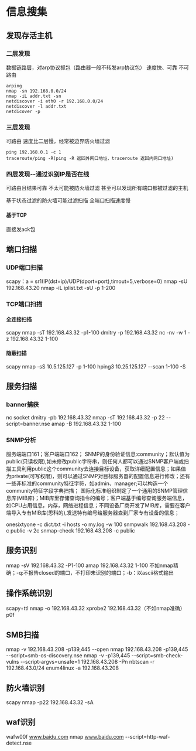 # 信息搜集
## 发现存活主机
### 二层发现
数据链路层，对arp协议抓包（路由器一般不转发arp协议包）
速度快、可靠
不可路由
```
arping
nmap -sn 192.168.0.0/24 
nmap -iL addr.txt -sn 
netdiscover -i eth0 -r 192.168.0.0/24
netdiscover -l addr.txt
netdicover -p
```

### 三层发现
可路由
速度比二层慢，经常被边界防火墙过滤
```
ping 192.168.0.1 -c 1 
traceroute/ping -R(ping -R 返回外网口地址，traceroute 返回内网口地址)
```

### 四层发现--通过识别IP是否在线
可路由且结果可靠
不太可能被防火墙过滤
甚至可以发现所有端口都被过滤的主机

基于状态过滤的防火墙可能过滤扫描
全端口扫描速度慢

#### 基于TCP
直接发ack包


## 端口扫描
### UDP端口扫描
scapy：a = sr1(IP(dst=ip)/UDP(dport=port),timout=5,verbose=0)
nmap -sU 192.168.43.20
nmap -iL iplist.txt -sU -p 1-200
### TCP端口扫描
#### 全连接扫描
scapy
nmap -sT 192.168.43.32 -p1-100
dmitry -p 192.168.43.32
nc -nv -w 1 -z 192.168.43.32 1-100
#### 隐蔽扫描
scapy
nmap -sS 10.5.125.127  -p 1-100
hping3 10.25.125.127 --scan 1-100 -S

## 服务扫描
### banner捕获
nc
socket
dmitry -pb 192.168.43.32
nmap -sT 192.168.43.32 -p 22 --script=banner.nse
amap -B 192.168.43.32 1-100

### SNMP分析
服务端端口161；客户端端口162；
SNMP的身份验证信息:community；默认值为public(只读权限),如未修改public字符串，则任何人都可以通过SNMP客户端或扫描工具利用public这个community去连接目标设备，获取详细配置信息；如果值为private(可写权限)，则可以通过SNMP对目标服务器的配置信息进行修改；还有一些非标准的community特征字符，如admin、manager;可以构造一个community特征字段字典扫描；
国际化标准组织制定了一个通用的SNMP管理信息库(MIB库)；MIB库里存储查询指令的编号；客户端基于编号查询服务端信息，如CPU占用信息，内存，网络进程信息；不同设备厂商开发了MIB库，需要在客户端导入专有MIB库(思科的),发送特有编号给服务器查到厂家专有设备的信息；

onesixtyone -c dict.txt -i hosts -o my.log -w 100
snmpwalk 192.168.43.208 -c public -v 2c
snmap-check 192.168.43.208 -c public

## 服务识别
nmap -sV 192.168.43.32 -P1-100
amap 192.168.43.32 1-100  不如nmap精确；-q:不报告closed的端口，不打印未识别的端口；-b：以ascii格式输出

## 操作系统识别
scapy+ttl
nmap -o 192.168.43.32
xprobe2 192.168.43.32（不如nmap准确）
p0f

## SMB扫描
nmap -v 192.168.43.208 -p139,445 --open
nmap 192.168.43.208 -p139,445 --script=smb-os-discovery.nse
nmap -v -p139,445 --script=smb-check-vulns --script-argvs=unsafe=1 192.168.43.208 -Pn
nbtscan -r 192.168.43.0/24
enum4linux -a 192.168.43.208

## 防火墙识别
scapy
nmap -p22 192.168.43.32 -sA

## waf识别
wafw00f www.baidu.com
nmap www.baidu.com --script=http-waf-detect.nse


